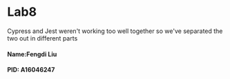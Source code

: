 # Lab8

Cypress and Jest weren't working too well together
so we've separated the two out in different parts

#### Name:Fengdi Liu
#### PID: A16046247
